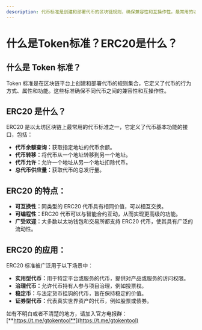 ```yaml
---
description: 代币标准是创建和部署代币的区块链规则，确保兼容性和互操作性。最常用的以太坊标准 ERC20 定义了代币的基本功能：余额查询、转移、允许和总供应量
---
```


# 什么是Token标准？ERC20是什么？

## 什么是 Token 标准？

Token 标准是在区块链平台上创建和部署代币的规则集合，它定义了代币的行为方式、属性和功能。这些标准确保不同代币之间的兼容性和互操作性。

## ERC20 是什么？

ERC20 是以太坊区块链上最常用的代币标准之一，它定义了代币基本功能的接口，包括：

* **代币余额查询：**&#x83B7;取指定地址的代币余额。
* **代币转移：**&#x5C06;代币从一个地址转移到另一个地址。
* **代币允许：**&#x5141;许一个地址从另一个地址扣除代币。
* **总代币供应量：**&#x83B7;取代币的总发行量。

## ERC20 的特点：

* **可互换性：**&#x540C;类型的 ERC20 代币具有相同价值，可以相互交换。
* **可编程性：**&#x45;RC20 代币可以与智能合约互动，从而实现更高级的功能。
* **广受欢迎：**&#x5927;多数以太坊钱包和交易所都支持 ERC20 代币，使其具有广泛的流动性。

## ERC20 的应用：

ERC20 标准被广泛用于以下场景中：

* **实用型代币：**&#x7528;于特定平台或服务的代币，提供对产品或服务的访问权限。
* **治理代币：**&#x5141;许代币持有人参与项目治理，例如投票权。
* **稳定币：**&#x4E0E;法定货币挂钩的代币，旨在保持稳定的价值。
* **证券型代币：**&#x4EE3;表真实世界资产的代币，例如股票或债券。

如有不明白或者不清楚的地方，请加入官方电报群：[**https://t.me/gtokentool**](https://t.me/gtokentool)
